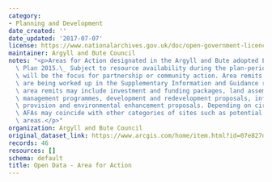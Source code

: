 ```yaml
---
category:
- Planning and Development
date_created: ''
date_updated: '2017-07-07'
license: https://www.nationalarchives.gov.uk/doc/open-government-licence/version/3/
maintainer: Argyll and Bute Council
notes: "<p>Areas for Action designated in the Argyll and Bute adopted Local Development\
  \ Plan 2015.\_ Subject to resource availability during the plan-period, these areas\
  \ will be the focus for partnership or community action. Area remits for these AFAs\
  \ are being worked up in the Supplementary Information and Guidance report; these\
  \ area remits may include investment and funding packages, land assembly and asset\
  \ management programmes, development and redevelopment proposals, infrastructure\
  \ provision and environmental enhancement proposals. Depending on circumstances,\
  \ AFAs may coincide with other categories of sites such as potential development\
  \ areas.</p>"
organization: Argyll and Bute Council
original_dataset_link: https://www.arcgis.com/home/item.html?id=07e827d3a3ea414a997a1eef6ab29f24
records: 46
resources: []
schema: default
title: Open Data - Area for Action
---
```

